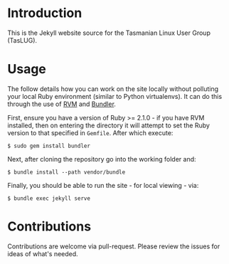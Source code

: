 # Introduction

This is the Jekyll website source for the Tasmanian Linux User Group (TasLUG).

# Usage

The follow details how you can work on the site locally without polluting your local Ruby
environment (similar to Python virtualenvs). It can do this through the use of
[RVM](https://rvm.io/) and [Bundler](https://bundler.io/).

First, ensure you have a version of Ruby >= 2.1.0 - if you have RVM installed, then on entering the
directory it will attempt to set the Ruby version to that specified in `Gemfile`. After which
execute:

    $ sudo gem install bundler

Next, after cloning the repository go into the working folder and:

    $ bundle install --path vendor/bundle

Finally, you should be able to run the site - for local viewing - via:

    $ bundle exec jekyll serve

# Contributions

Contributions are welcome via pull-request. Please review the issues for ideas of what's needed.
